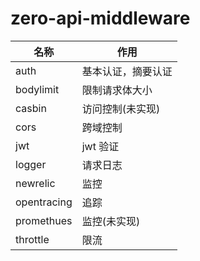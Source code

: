 # zero-api-middleware

| 名称        | 作用               |
| ----------- | ------------------ |
| auth        | 基本认证，摘要认证 |
| bodylimit   | 限制请求体大小     |
| casbin      | 访问控制(未实现)   |
| cors        | 跨域控制           |
| jwt         | jwt 验证           |
| logger      | 请求日志           |
| newrelic    | 监控               |
| opentracing | 追踪               |
| promethues  | 监控(未实现)       |
| throttle    | 限流               |
